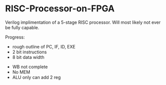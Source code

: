 # RISC-Processor-on-FPGA
Verilog implimentation of a 5-stage RISC processor. Will most likely not ever be fully capable.

Progress:
  + rough outline of PC, IF, ID, EXE
  + 2 bit instructions
  + 8 bit data width
  - WB not complete
  - No MEM
  - ALU only can add 2 reg
